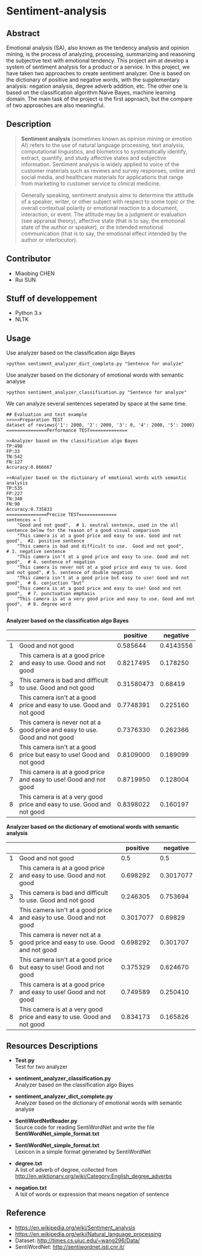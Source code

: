 # Sentiment-analysis
## Abstract
Emotional analysis (SA), also known as the tendency analysis and opinion mining, is the process of analyzing, processing, summarizing and reasoning the subjective text with emotional tendency. This project aim at develop a system of sentiment analysis for a product or a service. In this project, we have taken two approaches to create sentiment analyzer. One is based on the dictionary of positive and negative words, with the supplementary analysis: negation analysis, degree adverb addition, etc. The other one is based on the classification algorithm Naive Bayes, machine learning domain. The main task of the project is the first approach, but the compare of two approaches are also meaningful.

## Description
>**Sentiment analysis** (sometimes known as opinion mining or emotion AI) refers to the use of natural language processing, text analysis, computational linguistics, and biometrics to systematically identify, extract, quantify, and study affective states and subjective information. Sentiment analysis is widely applied to voice of the customer materials such as reviews and survey responses, online and social media, and healthcare materials for applications that range from marketing to customer service to clinical medicine.  
  
>Generally speaking, sentiment analysis aims to determine the attitude of a speaker, writer, or other subject with respect to some topic or the overall contextual polarity or emotional reaction to a document, interaction, or event. The attitude may be a judgment or evaluation (see appraisal theory), affective state (that is to say, the emotional state of the author or speaker), or the intended emotional communication (that is to say, the emotional effect intended by the author or interlocutor).

## Contributor
* Miaobing CHEN
* Rui SUN

## Stuff of developpement
* Python 3.x
* NLTK

## Usage
Use analyzer based on the classification algo Bayes
```
>python sentiment_analyzer_dict_complete.py "Sentence for analyze"
```
Use analyzer based on the dictionary of emotional words with semantic analyse
```
>python sentiment_analyzer_classification.py "Sentence for analyze"
```
We can analyze several sentences seperated by space at the same time.
```
## Evaluation and test example
>>>>>Preparation TEST
dataset of reviews{'1': 2000, '2': 2000, '3': 0, '4': 2000, '5': 2000}
===============Performance TEST==============

>>Analyzer based on the classification algo Bayes
TP:498
FP:33
TN:542
FN:127
Accuracy:0.866667

>>Analyzer based on the dictionary of emotional words with semantic analysis
TP:535
FP:227
TN:348
FN:90
Accuracy:0.735833
===============Precise TEST==============
sentences = [
    "Good and not good",  # 1. neutral sentence, used in the all sentence below for the reason of a good visual comparison
    "This camera is at a good price and easy to use. Good and not good",  #2. positive sentence
    "This camera is bad and difficult to use.  Good and not good",         # 3. negative sentence
    "This camera isn't at a good price and easy to use. Good and not good",  # 4. sentence of negation
    "This camera is never not at a good price and easy to use. Good and not good", # 5. sentence of double negation
    "This camera isn't at a good price but easy to use! Good and not good",  # 6. conjuction "but"
    "This camera is at a good price and easy to use! Good and not good",  # 7. punctuation emphasis
    "This camera is at a very good price and easy to use. Good and not good",  # 8. degree word
]
```
__Analyzer based on the classification algo Bayes__

|  |  | positive | negative |    
| - | - |- | -- |    
| 1 | Good and not good | 0.585644 | 0.4143556 |  
|2|This camera is at a good price and easy to use. Good and not good|0.8217495|0.178250|  
|3|This camera is bad and difficult to use.  Good and not good|0.31580473|0.68419|  
|4|This camera isn't at a good price and easy to use. Good and not good|0.7748391|0.225160|  
|5|This camera is never not at a good price and easy to use. Good and not good|0.7376330|0.262366|  
|6|This camera isn't at a good price but easy to use! Good and not good| 0.8109000|0.189099|  
|7|This camera is at a good price and easy to use! Good and not good|0.8719950|0.128004|  
|8|This camera is at a very good price and easy to use. Good and not good|0.8398022|0.160197|  

__Analyzer based on the dictionary of emotional words with semantic analysis__

|  |  | positive | negative |    
| - | - |- | -- |    
|1|Good and not good|0.5|0.5|  
|2|This camera is at a good price and easy to use. Good and not good|0.698292|0.3017077|  
|3|This camera is bad and difficult to use.  Good and not good|0.246305|0.753694|  
|4|This camera isn't at a good price and easy to use. Good and not good|0.3017077|0.69829|  
|5|This camera is never not at a good price and easy to use. Good and not good|0.698292|0.301707|  
|6|This camera isn't at a good price but easy to use! Good and not good|0.375329|0.624670|  
|7|This camera is at a good price and easy to use! Good and not good|0.749589|0.250410|  
|8|This camera is at a very good price and easy to use. Good and not good|0.834173|0.165826|  

## Resources Descriptions
* **Test.py**  
  Test for two analyzer 
  
* **sentiment_analyzer_classification.py**   
  Analyzer based on the classification algo Bayes
  
* **sentiment_analyzer_dict_complete.py**  
  Analyzer based on the dictionary of emotional words with semantic analyse
  
* **SentiWordNetReader.py**  
  Source code for reading SentiWordNet and write the file **SentiWordNet_simple_format.txt**
  
* **SentiWordNet_simple_format.txt**  
  Lexicon in a simple format generated by SentiWordNet
  
* **degree.txt**  
  A list of adverb of degree, collected from http://en.wiktionary.org/wiki/Category:English_degree_adverbs
  
* **negation.txt**  
  A lsit of words or expression that means negation of sentence

## Reference
* https://en.wikipedia.org/wiki/Sentiment_analysis
* https://en.wikipedia.org/wiki/Natural_language_processing
* Dataset: http://times.cs.uiuc.edu/~wang296/Data/
* SentiWordNet: http://sentiwordnet.isti.cnr.it/
